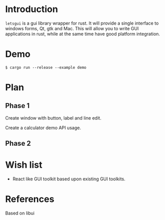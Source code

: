 
# Introduction

`letsgui` is a gui library wrapper for rust. It will provide a single
interface to windows forms, Qt, gtk and Mac. This will allow you to
write GUI applications in rust, while at the same time have good
platform integration.

# Demo

    $ cargo run --release --example demo

# Plan

## Phase 1

Create window with button, label and line edit.

Create a calculator demo API usage.

## Phase 2

# Wish list

- React like GUI toolkit based upon existing GUI toolkits.

# References

Based on libui
